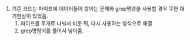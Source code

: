 1. 기존 코드는 파이프에 데이터들이 쌓이는 문제와 grep명령을 사용할 경우 무한 대기현상이 있었음.
    1. 파이프를 두개로 나눠서 비운 뒤, 다시 사용하는 방식으로 해결
    2. grep명령어를 풀어서 넣어줌.
